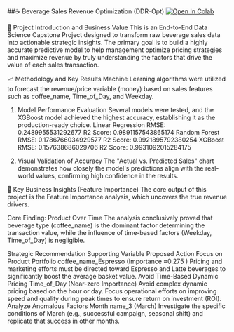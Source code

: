 ##☕ Beverage Sales Revenue Optimization (DDR-Opt)
[![Open In Colab](https://colab.research.google.com/assets/colab-badge.svg)](https://colab.research.google.com/github/SamiaAsal/Beverage-Sales-Revenue-Forecasting/blob/main/Coffee.ipynb)

🎯 Project Introduction and Business Value
This is an End-to-End Data Science Capstone Project designed to transform raw beverage sales data into actionable strategic insights. The primary goal is to build a highly accurate predictive model to help management optimize pricing strategies and maximize revenue by truly understanding the factors that drive the value of each sales transaction.

📈 Methodology and Key Results
Machine Learning algorithms were utilized to forecast the revenue/price variable (money) based on sales features such as coffee_name, Time_of_Day, and Weekday.

1. Model Performance Evaluation
Several models were tested, and the XGBoost model achieved the highest accuracy, establishing it as the production-ready choice.
Linear Regression
RMSE: 0.2489955531292677
R2 Score: 0.9891157543865174
Random Forest
RMSE: 0.1786766034929577
R2 Score: 0.9921895792380254
XGBoost
RMSE: 0.157638686029706
R2 Score: 0.9931092015284175

2. Visual Validation of Accuracy
The "Actual vs. Predicted Sales" chart demonstrates how closely the model's predictions align with the real-world values, confirming high confidence in the results.

🔑 Key Business Insights (Feature Importance)
The core output of this project is the Feature Importance analysis, which uncovers the true revenue drivers.

Core Finding: Product Over Time
The analysis conclusively proved that beverage type (coffee_name) is the dominant factor determining the transaction value, while the influence of time-based factors (Weekday, Time_of_Day) is negligible.

Strategic Recommendation	Supporting Variable	Proposed Action
Focus on Product Portfolio	coffee_name_Espresso (Importance 
≈0.275
)	Pricing and marketing efforts must be directed toward Espresso and Latte beverages to significantly boost the average basket value.
Avoid Time-Based Dynamic Pricing	Time_of_Day (Near-zero Importance)	Avoid complex dynamic pricing based on the hour or day. Focus operational efforts on improving speed and quality during peak times to ensure return on investment (ROI).
Analyze Anomalous Factors	Month name_3 (March)	Investigate the specific conditions of March (e.g., successful campaign, seasonal shift) and replicate that success in other months.
